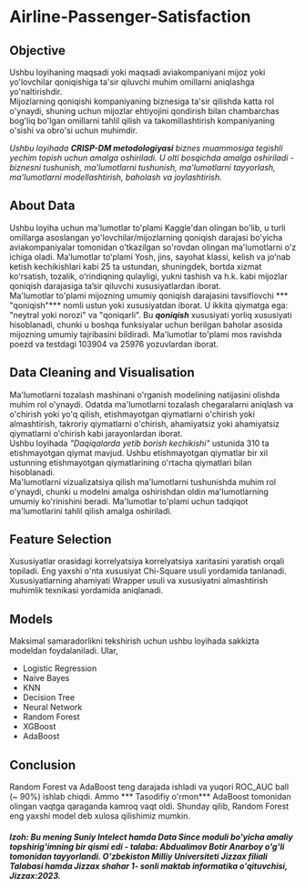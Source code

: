 # Airline-Passenger-Satisfaction
## Objective
Ushbu loyihaning maqsadi yoki maqsadi aviakompaniyani mijoz yoki yo'lovchilar qoniqishiga ta'sir qiluvchi muhim omillarni aniqlashga yo'naltirishdir. <br/>
Mijozlarning qoniqishi kompaniyaning biznesiga ta'sir qilishda katta rol o'ynaydi, shuning uchun mijozlar ehtiyojini qondirish bilan chambarchas bog'liq bo'lgan omillarni tahlil qilish va takomillashtirish kompaniyaning o'sishi va obro'si uchun muhimdir. <br/>

*Ushbu loyihada* ***CRISP-DM metodologiyasi*** *biznes muammosiga tegishli yechim topish uchun amalga oshiriladi. U olti bosqichda amalga oshiriladi - biznesni tushunish, ma'lumotlarni tushunish, ma'lumotlarni tayyorlash, ma'lumotlarni modellashtirish, baholash va joylashtirish.*

## About Data
Ushbu loyiha uchun ma'lumotlar to'plami Kaggle'dan olingan bo'lib, u turli omillarga asoslangan yo'lovchilar/mijozlarning qoniqish darajasi bo'yicha aviakompaniyalar tomonidan o'tkazilgan so'rovdan olingan ma'lumotlarni o'z ichiga oladi. Maʼlumotlar toʻplami Yosh, jins, sayohat klassi, kelish va joʻnab ketish kechikishlari kabi 25 ta ustundan, shuningdek, bortda xizmat koʻrsatish, tozalik, oʻrindiqning qulayligi, yukni tashish va h.k. kabi mijozlar qoniqish darajasiga taʼsir qiluvchi xususiyatlardan iborat. <br/>
Ma'lumotlar to'plami mijozning umumiy qoniqish darajasini tavsiflovchi *** "qoniqish"*** nomli ustun yoki xususiyatdan iborat. U ikkita qiymatga ega: "neytral yoki norozi" va "qoniqarli". Bu ***qoniqish*** xususiyati yorliq xususiyati hisoblanadi, chunki u boshqa funksiyalar uchun berilgan baholar asosida mijozning umumiy tajribasini bildiradi. Ma'lumotlar to'plami mos ravishda poezd va testdagi 103904 va 25976 yozuvlardan iborat.

## Data Cleaning and Visualisation
Ma'lumotlarni tozalash mashinani o'rganish modelining natijasini olishda muhim rol o'ynaydi. Odatda ma'lumotlarni tozalash chegaralarni aniqlash va o'chirish yoki yo'q qilish, etishmayotgan qiymatlarni o'chirish yoki almashtirish, takroriy qiymatlarni o'chirish, ahamiyatsiz yoki ahamiyatsiz qiymatlarni o'chirish kabi jarayonlardan iborat. <br/>
Ushbu loyihada *"Daqiqalarda yetib borish kechikishi"* ustunida 310 ta etishmayotgan qiymat mavjud. Ushbu etishmayotgan qiymatlar bir xil ustunning etishmayotgan qiymatlarining o'rtacha qiymatlari bilan hisoblanadi. <br/>
Ma'lumotlarni vizualizatsiya qilish ma'lumotlarni tushunishda muhim rol o'ynaydi, chunki u modelni amalga oshirishdan oldin ma'lumotlarning umumiy ko'rinishini beradi. Ma'lumotlar to'plami uchun tadqiqot ma'lumotlarini tahlil qilish amalga oshiriladi.

## Feature Selection
Xususiyatlar orasidagi korrelyatsiya korrelyatsiya xaritasini yaratish orqali topiladi. Eng yaxshi o'nta xususiyat Chi-Square usuli yordamida tanlanadi. Xususiyatlarning ahamiyati Wrapper usuli va xususiyatni almashtirish muhimlik texnikasi yordamida aniqlanadi.

## Models
Maksimal samaradorlikni tekshirish uchun ushbu loyihada sakkizta modeldan foydalaniladi. Ular,
- Logistic Regression
- Naive Bayes
- KNN
- Decision Tree
- Neural Network
- Random Forest
- XGBoost
- AdaBoost

## Conclusion
Random Forest va AdaBoost teng darajada ishladi va yuqori ROC_AUC ball (~ 90%) ishlab chiqdi. Ammo *** Tasodifiy o'rmon*** AdaBoost tomonidan olingan vaqtga qaraganda kamroq vaqt oldi. Shunday qilib, Random Forest eng yaxshi model deb xulosa qilishimiz mumkin. <br/>


###### ***Izoh: Bu mening Suniy Intelect hamda Data Since moduli bo'yicha amaliy topshirig'imning bir qismi edi - talaba: Abdualimov Botir Anarboy o'g'li tomonidan tayyorlandi. O'zbekiston Milliy Universiteti Jizzax filiali Talabasi hamda Jizzax shahar 1- sonli maktab informatika o'qituvchisi, Jizzax:2023.***

